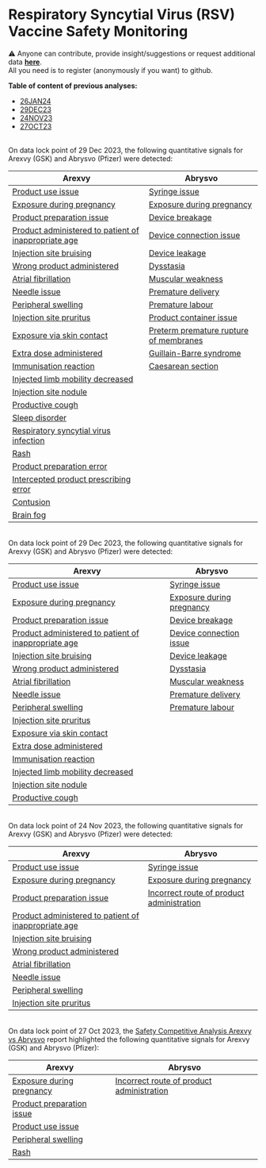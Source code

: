 # Respiratory Syncytial Virus (RSV) Vaccine Safety Monitoring

⚠️ Anyone can contribute, provide insight/suggestions or request additional data [**here**](https://github.com/ospv/RSV/discussions).  
All you need is to register (anonymously if you want) to github. 

**Table of content of previous analyses:**
- [26JAN24](#26JAN24)
- [29DEC23](#29DEC23)
- [24NOV23](#24NOV23)
- [27OCT23](#27OCT23)

<a id="29DEC23"></a>  
On data lock point of 29 Dec 2023, the following quantitative signals for Arexvy (GSK) and Abrysvo (Pfizer) were detected:  

| Arexvy | Abrysvo |
|--------|---------|
| [Product use issue](https://ospv.github.io/RSV/2024_01_26%20-%20RSV%20(AREXVY)%20-%20Product%20use%20issue.html) | [Syringe issue](https://ospv.github.io/RSV/2024_01_26%20-%20RSV%20(ABRYSVO)%20-%20Syringe%20issue.html) |
| [Exposure during pregnancy](https://ospv.github.io/RSV/2024_01_26%20-%20RSV%20(AREXVY)%20-%20Exposure%20during%20pregnancy.html) | [Exposure during pregnancy](https://ospv.github.io/RSV/2024_01_26%20-%20RSV%20(ABRYSVO)%20-%20Exposure%20during%20pregnancy%20post%20RSV%20(ABRYSVO).html) |
| [Product preparation issue](https://ospv.github.io/RSV/2024_01_26%20-%20RSV%20(AREXVY)%20-%20Product%20preparation%20issue.html) | [Device breakage](https://ospv.github.io/RSV/2024_01_26%20-%20RSV%20(ABRYSVO)%20-%20RSV%20(ABRYSVO)%20-%20Device%20breakage.html) |
| [Product administered to patient of inappropriate age](https://ospv.github.io/RSV/2024_01_26%20-%20RSV%20(AREXVY)%20-%20Product%20administered%20to%20patient%20of%20inappropriate%20age.html) | [Device connection issue](https://ospv.github.io/RSV/2024_01_26%20-%20Device%20connection%20issue%20post%20RSV%20(ABRYSVO).html) |
| [Injection site bruising](https://ospv.github.io/RSV/2024_01_26%20-%20RSV%20(AREXVY)%20-%20Injection%20site%20bruising.html) | [Device leakage](https://ospv.github.io/RSV/2024_01_26%20-%20Device%20leakage%20post%20RSV%20(ABRYSVO).html) |
| [Wrong product administered](https://ospv.github.io/RSV/2024_01_26%20-%20RSV%20(AREXVY)%20-%20Wrong%20product%20administered.html) | [Dysstasia](https://ospv.github.io/RSV/2024_01_26%20-%20Dysstasia%20post%20RSV%20(ABRYSVO).html) |
| [Atrial fibrillation](https://ospv.github.io/RSV/2024_01_26%20-%20RSV%20(AREXVY)%20-%20Atrial%20fibrillation.html) | [Muscular weakness](https://ospv.github.io/RSV/2024_01_26%20-%20Muscular%20weakness%20post%20RSV%20(ABRYSVO).html) |
| [Needle issue](https://ospv.github.io/RSV/2024_01_26%20-%20RSV%20(AREXVY)%20-%20Needle%20issue.html) | [Premature delivery](https://ospv.github.io/RSV/2024_01_26%20-%20Premature%20delivery%20post%20RSV%20(ABRYSVO).html) |
| [Peripheral swelling](https://ospv.github.io/RSV/2024_01_26%20-%20RSV%20(AREXVY)%20-%20Peripheral%20swelling.html) | [Premature labour](https://ospv.github.io/RSV/2024_01_26%20-%20Premature%20labour%20post%20RSV%20(ABRYSVO).html) |
| [Injection site pruritus](https://ospv.github.io/RSV/2024_01_26%20-%20RSV%20(AREXVY)%20-%20Injection%20site%20pruritus.html) | [Product container issue](https://ospv.github.io/RSV/2024_01_26%20-%20Product%20container%20issue%20post%20RSV%20(AREXVY).html) |   
| [Exposure via skin contact](https://ospv.github.io/RSV/2024_01_26%20-%20RSV%20(AREXVY)%20-%20Exposure%20via%20skin%20contact.html) | [Preterm premature rupture of membranes](https://ospv.github.io/RSV/2024_01_26%20-%20Preterm%20premature%20rupture%20of%20membranes%20post%20RSV%20(AREXVY).html) | 
| [Extra dose administered](https://ospv.github.io/RSV/2024_01_26%20-%20RSV%20(AREXVY)%20-%20Extra%20dose%20administered.html) | [Guillain-Barre syndrome](https://ospv.github.io/RSV/2024_01_26%20-%20Guillain-Barre%20syndrome%20post%20RSV%20(AREXVY).html) |
| [Immunisation reaction](https://ospv.github.io/RSV/2024_01_26%20-%20RSV%20(AREXVY)%20-%20Immunisation%20reaction.html) | [Caesarean section](https://ospv.github.io/RSV/2024_01_26%20-%20Caesarean%20section%20post%20RSV%20(ABRYSVO).html) |
| [Injected limb mobility decreased](https://ospv.github.io/RSV/2024_01_26%20-%20RSV%20(AREXVY)%20-%20Injected%20limb%20mobility%20decreased.html) | |
| [Injection site nodule](https://ospv.github.io/RSV/2024_01_26%20-%20RSV%20(AREXVY)%20-%20Injection%20site%20nodule.html) | |
| [Productive cough](https://ospv.github.io/RSV/2024_01_26%20-%20RSV%20(AREXVY)%20-%20Productive%20cough.html) | |
| [Sleep disorder](https://ospv.github.io/RSV/2024_01_26%20-%20RSV%20(AREXVY)%20-%20Sleep%20disorder.html) | |
| [Respiratory syncytial virus infection](https://ospv.github.io/RSV/2024_01_26%20-%20RSV%20(AREXVY)%20-%20Respiratory%20syncytial%20virus%20infection.html) | |
| [Rash](https://ospv.github.io/RSV/2024_01_26%20-%20RSV%20(AREXVY)%20-%20Rash.html) | |
| [Product preparation error](https://ospv.github.io/RSV/2024_01_26%20-%20RSV%20(AREXVY)%20-%20Product%20preparation%20error.html) | |
| [Intercepted product prescribing error](https://ospv.github.io/RSV/2024_01_26%20-%20RSV%20(AREXVY)%20-%20Intercepted%20product%20prescribing%20error.html) | |
| [Contusion](https://ospv.github.io/RSV/2024_01_26%20-%20RSV%20(AREXVY)%20-%20Contusion.html) | |
| [Brain fog](https://ospv.github.io/RSV/2024_01_26%20-%20RSV%20(AREXVY)%20-%20Brain%20fog.html) | |

<a id="29DEC23"></a>  
On data lock point of 29 Dec 2023, the following quantitative signals for Arexvy (GSK) and Abrysvo (Pfizer) were detected:  

| Arexvy | Abrysvo |
|--------|---------|
| [Product use issue](https://ospv.github.io/RSV/2023_12_29%20-%20Product%20use%20issue%20post%20RSV%20(AREXVY).html) | [Syringe issue](https://ospv.github.io/RSV/2023_12_29%20-%20Syringe%20issue%20post%20RSV%20(ABRYSVO).html) |
| [Exposure during pregnancy](https://ospv.github.io/RSV/2023_12_29%20-%20Exposure%20during%20pregnancy%20post%20RSV%20(AREXVY).html) | [Exposure during pregnancy](https://ospv.github.io/RSV/2023_12_29%20-%20Exposure%20during%20pregnancy%20post%20RSV%20(ABRYSVO).html) |
| [Product preparation issue](https://ospv.github.io/RSV/2023_12_29%20-%20Product%20preparation%20issue%20post%20RSV%20(AREXVY).html) | [Device breakage](https://ospv.github.io/RSV/2023_12_29%20-%20RSV%20(ABRYSVO)%20-%20Device%20breakage.html) |
| [Product administered to patient of inappropriate age](https://ospv.github.io/RSV/2023_12_29%20-%20Product%20administered%20to%20patient%20of%20inappropriate%20age%20post%20RSV%20(AREXVY).html) | [Device connection issue](https://ospv.github.io/RSV/2023_12_29%20-%20Device%20connection%20issue%20post%20RSV%20(ABRYSVO).html) |
| [Injection site bruising](https://ospv.github.io/RSV/2023_12_29%20-%20Injection%20site%20bruising%20post%20RSV%20(AREXVY).html) | [Device leakage](https://ospv.github.io/RSV/2023_12_29%20-%20Device%20leakage%20post%20RSV%20(ABRYSVO).html) |
| [Wrong product administered](https://ospv.github.io/RSV/2023_12_29%20-%20Wrong%20product%20administered%20post%20RSV%20(AREXVY).html) | [Dysstasia](https://ospv.github.io/RSV/2023_12_29%20-%20Dysstasia%20post%20RSV%20(ABRYSVO).html) |
| [Atrial fibrillation](https://ospv.github.io/RSV/2023_12_29%20-%20Atrial%20fibrillation%20post%20RSV%20(AREXVY).html) | [Muscular weakness](https://ospv.github.io/RSV/2023_12_29%20-%20Muscular%20weakness%20post%20RSV%20(ABRYSVO).html) |
| [Needle issue](https://ospv.github.io/RSV/2023_12_29%20-%20Needle%20issue%20post%20RSV%20(AREXVY).html) | [Premature delivery](https://ospv.github.io/RSV/2023_12_29%20-%20Premature%20delivery%20post%20RSV%20(ABRYSVO).html) |
| [Peripheral swelling](https://ospv.github.io/RSV/2023_12_29%20-%20Peripheral%20swelling%20post%20RSV%20(AREXVY).html) | [Premature labour](https://ospv.github.io/RSV/2023_12_29%20-%20Premature%20labour%20post%20RSV%20(ABRYSVO).html) |
| [Injection site pruritus](https://ospv.github.io/RSV/2023_12_29%20-%20Injection%20site%20pruritus%20post%20RSV%20(AREXVY).html) | |   
| [Exposure via skin contact](https://ospv.github.io/RSV/2023_12_29%20-%20Exposure%20via%20skin%20contact%20post%20RSV%20(AREXVY).html) | | 
| [Extra dose administered](https://ospv.github.io/RSV/2023_12_29%20-%20Extra%20dose%20administered%20post%20RSV%20(AREXVY).html) | |
| [Immunisation reaction](https://ospv.github.io/RSV/2023_12_29%20-%20Immunisation%20reaction%20post%20RSV%20(AREXVY).html) | |
| [Injected limb mobility decreased](https://ospv.github.io/RSV/2023_12_29%20-%20Injected%20limb%20mobility%20decreased%20post%20RSV%20(AREXVY).html) | |
| [Injection site nodule](https://ospv.github.io/RSV/2023_12_29%20-%20Injection%20site%20nodule%20post%20RSV%20(AREXVY).html) | |
| [Productive cough](https://ospv.github.io/RSV/2023_12_29%20-%20Productive%20cough%20post%20RSV%20(AREXVY).html) | |

<a id="24NOV23"></a>  
On data lock point of 24 Nov 2023, the following quantitative signals for Arexvy (GSK) and Abrysvo (Pfizer) were detected:  

| Arexvy | Abrysvo |
|--------|---------|
| [Product use issue](https://ospv.github.io/RSV/2023_11_24%20-%20Product%20use%20issue%20post%20RSV%20(AREXVY).html) | [Syringe issue](https://ospv.github.io/RSV/2023_11_24%20-%20Syringe%20issue%20post%20RSV%20(ABRYSVO).html) |
| [Exposure during pregnancy](https://ospv.github.io/RSV/2023_11_24%20-%20Exposure%20during%20pregnancy%20post%20RSV%20(AREXVY).html) | [Exposure during pregnancy](https://ospv.github.io/RSV/2023_11_24%20-%20Exposure%20during%20pregnancy%20post%20RSV%20(ABRYSVO).html) |
| [Product preparation issue](https://ospv.github.io/RSV/2023_11_24%20-%20Product%20preparation%20issue%20post%20RSV%20(AREXVY).html) | [Incorrect route of product administration](https://ospv.github.io/RSV/2023_11_24%20-%20Incorrect%20route%20of%20product%20administration%20post%20RSV%20(AREXVY).html) |
| [Product administered to patient of inappropriate age](https://ospv.github.io/RSV/2023_11_24%20-%20Product%20administered%20to%20patient%20of%20inappropriate%20age%20post%20RSV%20(AREXVY).html) | |
| [Injection site bruising](https://ospv.github.io/RSV/2023_11_24%20-%20Injection%20site%20bruising%20post%20RSV%20(AREXVY).html) | |
| [Wrong product administered](https://ospv.github.io/RSV/2023_11_24%20-%20Wrong%20product%20administered%20post%20RSV%20(AREXVY).html) | |
| [Atrial fibrillation](https://ospv.github.io/RSV/2023_11_24%20-%20Atrial%20fibrillation%20post%20RSV%20(AREXVY).html) | |
| [Needle issue](https://ospv.github.io/RSV/2023_11_24%20-%20Needle%20issue%20post%20RSV%20(AREXVY).html) | |
| [Peripheral swelling](https://ospv.github.io/RSV/2023_11_24%20-%20Peripheral%20swelling%20post%20RSV%20(AREXVY).html) | |
| [Injection site pruritus](https://ospv.github.io/RSV/2023_11_24%20-%20Injection%20site%20pruritus%20post%20RSV%20(AREXVY).html) | |

<a id="27OCT23"></a>  
On data lock point of 27 Oct 2023, the [Safety Competitive Analysis Arexvy vs Abrysvo](https://ospv.github.io/RSV/2023_10_27%20-%20Safety%20Competitive%20Analysis%20-%20Arexvy%20vs%20Abrysvo.html) report highlighted the following quantitative signals for Arexvy (GSK) and Abrysvo (Pfizer):  

| Arexvy | Abrysvo |
|--------|---------|
| [Exposure during pregnancy](https://ospv.github.io/RSV/2023_10_27_SignalEval_Pregnancy_exposure.html) | [Incorrect route of product administration](https://ospv.github.io/RSV/2023_10_27%20-%20Incorrect%20route%20of%20product%20administration%20post%20Abrysvo.html) |
| [Product preparation issue](https://ospv.github.io/RSV/2023_10_27%20-%20Product%20preparation%20issue%20post%20Arexvy.html) | |
| [Product use issue](https://ospv.github.io/RSV/2023_10_27%20-%20Product%20use%20issue%20post%20Arexvy.html) | |
| [Peripheral swelling](https://ospv.github.io/RSV/2023_10_27%20-%20Peripheral%20swelling%20post%20Arexvy.html) |
| [Rash](https://ospv.github.io/RSV/2023_10_27%20-%20Rash%20post%20Arexvy.html) |
 
